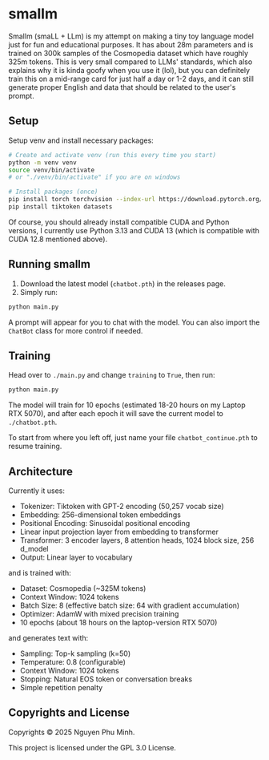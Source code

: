 # smallm

Smallm (smaLL + LLm) is my attempt on making a tiny toy language model just for fun and educational purposes. It has about 28m parameters and is trained on 300k samples of the Cosmopedia dataset which have roughly 325m tokens. This is very small compared to LLMs' standards, which also explains why it is kinda goofy when you use it (lol), but you can definitely train this on a mid-range card for just half a day or 1-2 days, and it can still generate proper English and data that should be related to the user's prompt.

## Setup

Setup venv and install necessary packages:

```sh
# Create and activate venv (run this every time you start)
python -m venv venv
source venv/bin/activate
# or "./venv/bin/activate" if you are on windows

# Install packages (once)
pip install torch torchvision --index-url https://download.pytorch.org/whl/cu128
pip install tiktoken datasets
```

Of course, you should already install compatible CUDA and Python versions, I currently use Python 3.13 and CUDA 13 (which is compatible with CUDA 12.8 mentioned above).

## Running smallm

1. Download the latest model (`chatbot.pth`) in the releases page.
2. Simply run:
```sh
python main.py
```

A prompt will appear for you to chat with the model. You can also import the `ChatBot` class for more control if needed.

## Training

Head over to `./main.py` and change `training` to `True`, then run:
```sh
python main.py
```

The model will train for 10 epochs (estimated 18-20 hours on my Laptop RTX 5070), and after each epoch it will save the current model to `./chatbot.pth`.

To start from where you left off, just name your file `chatbot_continue.pth` to resume training.

## Architecture

Currently it uses:

* Tokenizer: Tiktoken with GPT-2 encoding (50,257 vocab size)
* Embedding: 256-dimensional token embeddings
* Positional Encoding: Sinusoidal positional encoding
* Linear input projection layer from embedding to transformer
* Transformer: 3 encoder layers, 8 attention heads, 1024 block size, 256 d_model
* Output: Linear layer to vocabulary

and is trained with:

* Dataset: Cosmopedia (~325M tokens)
* Context Window: 1024 tokens
* Batch Size: 8 (effective batch size: 64 with gradient accumulation)
* Optimizer: AdamW with mixed precision training
* 10 epochs (about 18 hours on the laptop-version RTX 5070)

and generates text with:

* Sampling: Top-k sampling (k=50)
* Temperature: 0.8 (configurable)
* Context Window: 1024 tokens
* Stopping: Natural EOS token or conversation breaks
* Simple repetition penalty

## Copyrights and License

Copyrights © 2025 Nguyen Phu Minh.

This project is licensed under the GPL 3.0 License.
